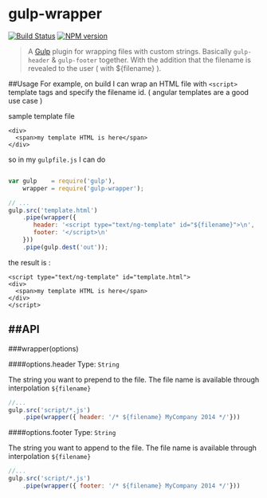 gulp-wrapper
============
[![Build Status](https://travis-ci.org/AntouanK/gulp-wrapper.png?branch=master)](https://travis-ci.org/AntouanK/gulp-wrapper) [![NPM version](https://badge.fury.io/js/gulp-wrapper.png)](http://badge.fury.io/js/gulp-wrapper)

> A [Gulp](https://github.com/wearefractal/gulp) plugin for wrapping files with custom strings.
Basically `gulp-header` & `gulp-footer` together.
With the addition that the filename is revealed to the user ( with ${filename} ).

##Usage
For example, on build I can wrap an HTML file with `<script>` template tags and specify the filename id. ( angular templates are a good use case )

sample template file

```
<div>
  <span>my template HTML is here</span>
</div>
```

so in my `gulpfile.js` I can do

```javascript

var gulp    = require('gulp'),
    wrapper = require('gulp-wrapper');

// ...
gulp.src('template.html')
    .pipe(wrapper({
       header: '<script type="text/ng-template" id="${filename}">\n',
       footer: '</script>\n'
    }))
    .pipe(gulp.dest('out'));
```

the result is :
```
<script type="text/ng-template" id="template.html">
<div>
  <span>my template HTML is here</span>
</div>
</script>
```


##API
---
###wrapper(options)

####options.header
Type: `String`

The string you want to prepend to the file. The file name is available through interpolation `${filename}`

```javascript
//...
gulp.src('script/*.js')
    .pipe(wrapper({ header: '/* ${filename} MyCompany 2014 */'}))
```

####options.footer
Type: `String`

The string you want to append to the file. The file name is available through interpolation `${filename}`

```javascript
//...
gulp.src('script/*.js')
	.pipe(wrapper({ footer: '/* ${filename} MyCompany 2014 */'}))
```
